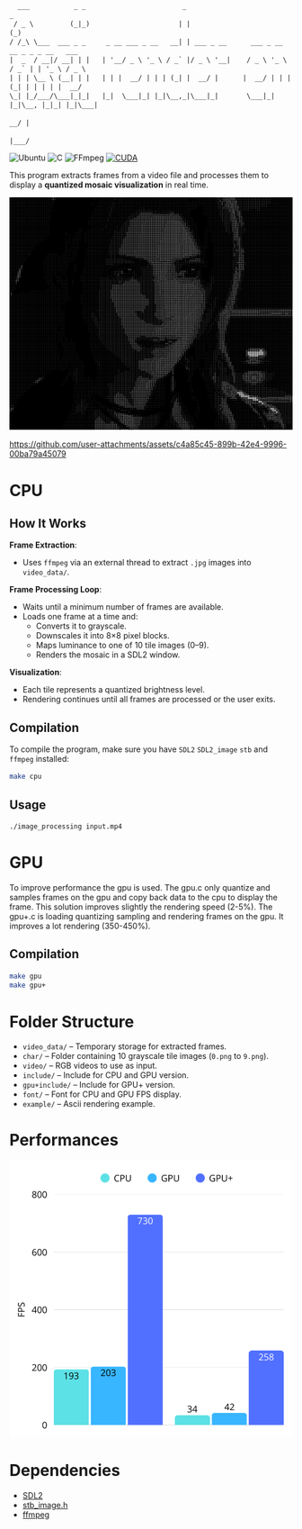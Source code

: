 ```
  ___           _ _                        _                                _            
 / _ \         (_|_)                      | |                              (_)           
/ /_\ \___  ___ _ _     _ __ ___ _ __   __| | ___ _ __      ___ _ __   __ _ _ _ __   ___ 
|  _  / __|/ __| | |   | '__/ _ \ '_ \ / _` |/ _ \ '__|    / _ \ '_ \ / _` | | '_ \ / _ \
| | | \__ \ (__| | |   | | |  __/ | | | (_| |  __/ |      |  __/ | | | (_| | | | | |  __/
\_| |_/___/\___|_|_|   |_|  \___|_| |_|\__,_|\___|_|       \___|_| |_|\__, |_|_| |_|\___|
                                                                       __/ |             
                                                                      |___/              
```

![Ubuntu](https://img.shields.io/badge/Ubuntu-E95420?style=for-the-badge&logo=ubuntu&logoColor=white)
![C](https://img.shields.io/badge/c-%2300599C.svg?style=for-the-badge&logo=c&logoColor=white)
![FFmpeg](https://shields.io/badge/FFmpeg-%23171717.svg?logo=ffmpeg&style=for-the-badge&labelColor=171717&logoColor=5cb85c)
[![CUDA](https://img.shields.io/badge/CUDA-76B900?logo=nvidia&logoColor=fff)](#)

This program extracts frames from a video file and processes them to display a **quantized mosaic visualization** in real time.

![screenshot](example/img_example.png)

https://github.com/user-attachments/assets/c4a85c45-899b-42e4-9996-00ba79a45079

# CPU

## How It Works

**Frame Extraction**:
   - Uses `ffmpeg` via an external thread to extract `.jpg` images into `video_data/`.

**Frame Processing Loop**:
   - Waits until a minimum number of frames are available.
   - Loads one frame at a time and:
     - Converts it to grayscale.
     - Downscales it into 8×8 pixel blocks.
     - Maps luminance to one of 10 tile images (0–9).
     - Renders the mosaic in a SDL2 window.

**Visualization**:
   - Each tile represents a quantized brightness level.
   - Rendering continues until all frames are processed or the user exits.

## Compilation

To compile the program, make sure you have `SDL2` `SDL2_image` `stb` and `ffmpeg` installed:

```bash
make cpu
```

## Usage

```bash
./image_processing input.mp4
```

# GPU
To improve performance the gpu is used. The gpu.c only quantize and samples frames on the gpu and copy back data to the cpu to display the frame.
This solution improves slightly the rendering speed (2-5%).
The gpu+.c is loading quantizing sampling and rendering frames on the gpu. It improves a lot rendering (350-450%).

## Compilation
```bash
make gpu
make gpu+
```

# Folder Structure

- `video_data/` – Temporary storage for extracted frames.
- `char/` – Folder containing 10 grayscale tile images (`0.png` to `9.png`).
- `video/` – RGB videos to use as input.
- `include/` – Include for CPU and GPU version.
- `gpu+include/` – Include for GPU+ version.
- `font/` – Font for CPU and GPU FPS display.
- `example/` – Ascii rendering example.

# Performances
![screenshot](example/performances.png)

# Dependencies

- [SDL2](https://www.libsdl.org/)
- [stb_image.h](https://github.com/nothings/stb) 
- [ffmpeg](https://ffmpeg.org/)
